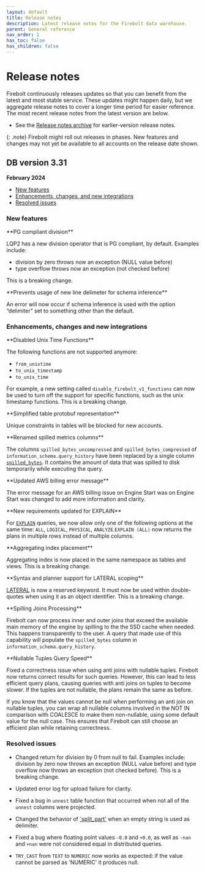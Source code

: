 ```yaml
---
layout: default
title: Release notes
description: Latest release notes for the Firebolt data warehouse.
parent: General reference
nav_order: 1
has_toc: false
has_children: false
---
```


# Release notes

Firebolt continuously releases updates so that you can benefit from the latest and most stable service. These updates might happen daily, but we aggregate release notes to cover a longer time period for easier reference. The most recent release notes from the latest version are below. 

- See the [Release notes archive](../release-notes/release-notes-archive.md) for earlier-version release notes.

{: .note}
Firebolt might roll out releases in phases. New features and changes may not yet be available to all accounts on the release date shown.

## DB version 3.31
**February 2024**

* [New features](#new-features)
* [Enhancements, changes, and new integrations](#enhancements-changes-and-new-integrations)
* [Resolved issues](#resolved-issues)

### New features

<!--- FIR-22307 --->**PG compliant division**

LQP2 has a new division operator that is PG compliant, by default. Examples include:
- division by zero throws now an exception (NULL value before)
- type overflow throws now an exception (not checked before)

This is a breaking change. 

<!--- FIR-29179 --->**Prevents usage of new line delimeter for schema inference**

An error will now occur if schema inference is used with the option “delimiter” set to something other than the default. 

### Enhancements, changes and new integrations

<!--- FIR-29747 --->**Disabled Unix Time Functions**

The following functions are not supported anymore:
* `from_unixtime`
* `to_unix_timestamp`
* `to_unix_time`

For example, a new setting called `disable_firebolt_v1_functions` can now be used to turn off the support for specific functions, such as the unix timestamp functions. This is a breaking change. 

<!--- FIR-27548 --->**Simplified table protobuf representation**

Unique constraints in tables will be blocked for new accounts.

<!--- FIR-29729 --->**Renamed spilled metrics columns**

The columns `spilled_bytes_uncompressed` and `spilled_bytes_compressed` of `information_schema.query_history` have been replaced by a single column [`spilled_bytes`](../../sql_reference/information-schema/query-history-view.md). It contains the amount of data that was spilled to disk temporarily while executing the query.

<!--- FIR-27799 --->**Updated AWS billing error message**

The error message for an AWS billing issue on Engine Start was on Engine Start was changed to add more information and clarity.  

<!--- FIR-28276 --->**New requirements updated for EXPLAIN**

For [`EXPLAIN`](../../sql_reference/commands/queries/explain.md) queries, we now allow only one of the following options at the same time: `ALL`, `LOGICAL`, `PHYSICAL`, `ANALYZE`.`EXPLAIN (ALL)` now returns the plans in multiple rows instead of multiple columns.

<!--- FIR-29536 --->**Aggregating index placement**

Aggregating index is now placed in the same namespace as tables and views. This is a breaking change. 

<!--- FIR-29225 --->**Syntax and planner support for LATERAL scoping**

[LATERAL](../reserved-words.md) is now a reserved keyword. It must now be used within double-quotes when using it as an object identifier. This is a breaking change. 

<!--- FIR-25080 --->**Spilling Joins Processing**

Firebolt can now process inner and outer joins that exceed the available main memory of the engine by spilling to the the SSD cache when needed. This happens transparently to the user. A query that made use of this capability will populate the `spilled_bytes` column in `information_schema.query_history`.

<!--- FIR-30843 --->**Nullable Tuples Query Speed**

Fixed a correctness issue when using anti joins with nullable tuples. Firebolt now returns correct results for such queries. However, this can lead to less efficient query plans, causing queries with anti joins on tuples to become slower. If the tuples are not nullable, the plans remain the same as before.

If you know that the values cannot be null when performing an anti join on nullable tuples, you can wrap all nullable columns involved in the NOT IN comparison with COALESCE to make them non-nullable, using some default value for the null case. This ensures that Firebolt can still choose an efficient plan while retaining correctness.

### Resolved issues

<!--- FIR-21152 --->
* Changed return for division by 0 from null to fail. Examples include: division by zero now throws an exception (NULL value before) and type overflow now throws an exception (not checked before). This is a breaking change. 

<!--- FIR-18709 --->
* Updated error log for upload failure for clarity.

<!--- FIR-29147 --->
* Fixed a bug in `unnest` table function that occurred when not all of the `unnest` columns were projected.

<!--- FIR-28187 --->
* Changed the behavior of [`split_part'](../../sql_reference/functions-reference/string/split-part.md) when an empty string is used as delimiter.

<!--- FIR-28623 --->
* Fixed a bug where floating point values `-0.0` and `+0.0`, as well as `-nan` and `+nan` were not considered equal in distributed queries.

<!--- FIR-29759 --->
* `TRY_CAST` from `TEXT` to `NUMERIC` now works as expected: if the value cannot be parsed as 'NUMERIC' it produces null.